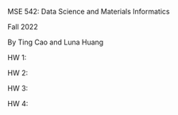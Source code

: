 MSE 542: Data Science and Materials Informatics

Fall 2022

By Ting Cao and Luna Huang

HW 1: 

HW 2:

HW 3:

HW 4:
